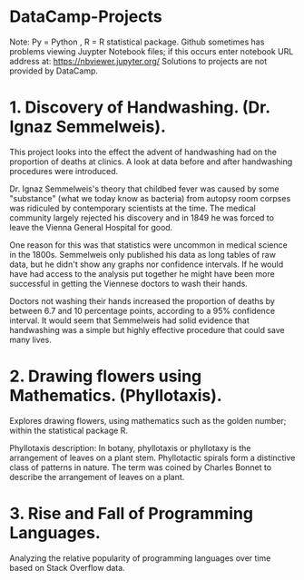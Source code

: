 # DataCamp-Projects
Note: Py = Python , R = R statistical package.
Github sometimes has problems viewing Juypter Notebook files; if this occurs enter notebook URL address at: https://nbviewer.jupyter.org/
Solutions to projects are not provided by DataCamp.

# 1. Discovery of Handwashing. (Dr. Ignaz Semmelweis).
This project looks into the effect the advent of handwashing had on the proportion of deaths at clinics.
A look at data before and after handwashing procedures were introduced.

Dr. Ignaz Semmelweis's theory that childbed fever was caused by some "substance" (what we today know as bacteria) from autopsy room corpses was ridiculed by contemporary scientists at the time. The medical community largely rejected his discovery and in 1849 he was forced to leave the Vienna General Hospital for good.

One reason for this was that statistics were uncommon in medical science in the 1800s. Semmelweis only published his data as long tables of raw data, but he didn't show any graphs nor confidence intervals. If he would have had access to the analysis put together he might have been more successful in getting the Viennese doctors to wash their hands.

Doctors not washing their hands increased the proportion of deaths by between 6.7 and 10 percentage points, according to a 95% confidence interval. It would seem that Semmelweis had solid evidence that handwashing was a simple but highly effective procedure that could save many lives.

# 2. Drawing flowers using Mathematics. (Phyllotaxis).

Explores drawing flowers, using mathematics such as the golden number; within the statistical package R.

Phyllotaxis description: In botany, phyllotaxis or phyllotaxy is the arrangement of leaves on a plant stem. Phyllotactic spirals form a distinctive class of patterns in nature. The term was coined by Charles Bonnet to describe the arrangement of leaves on a plant.

# 3. Rise and Fall of Programming Languages.
Analyzing the relative popularity of programming languages over time based on Stack Overflow data.
